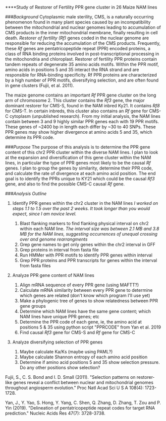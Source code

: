 ****Study of Restorer of Fertility PPR gene cluster in 26 Maize NAM lines

###_Background_
Cytoplasmic male sterility, CMS, is a naturally occurring phenomenon found in many plant species caused by an incompatibility between the mitochondrial and nuclear genomes leading to accumulation of CMS products in the inner mitochondrial membrane, finally resulting in cell death. _Restorer of fertility (Rf)_ genes coded in the nuclear genome are responsible for reducing the accumulation of the CMS products. Frequently, these _Rf_ genes are pentatricopeptide repeat (PPR) encoded proteins, a class of RNA binding proteins involved in post-transcriptional processing in the mitochondria and chloroplast. Restorer of fertility PPR proteins contain tandem repeats of degenerate 35 amino acids motifs. Within the PPR motif, amino acids in positions 5 and 35 interact the RNA strand and are responsible for RNA-binding specificity. Rf PPR proteins are characterized by a high number of PPR motifs, diversifying selection, and are often found in gene clusters (Fujii, et al. 2011).

The maize genome contains an important _Rf_ PPR gene cluster on the long arm of chromosome 2. This cluster contains the _Rf3_ gene, the major dominant restorer for CMS-S, found in the NAM inbred Ky21. It contains _Rf8_ for CMS-T. In certain inbreds, this cluster also contains an _Rf_ gene for CMS-C cytoplasm (unpublished research). From my initial analysis, the NAM lines contain between 3 and 9 highly similar PPR genes each with 19 PPR motifs. These genes of ~2400 bp in length each differ by ~30 to 40 SNPs. These PPR genes may show higher divergence at amino acids 5 and 35, which determine its PPR code.   

###_Purpose_
The purpose of this analysis is to determine the PPR gene content of this chr2 PPR cluster within the diverse NAM lines. I plan to look at the expansion and diversification of this gene cluster within the NAM lines, in particular the type of PPR genes most likely to be the causal _Rf_ genes. I plan to group the genes by similarity, determine their PPR code, and calculate the rate of divergence at each amino acid position. The end goal is to identify the PPRs unique to KY21 which could be the causal _Rf3_ gene, and also to find the possible CMS-C causal _Rf_ gene.
 
###_Analysis Outline_
1. Identify PPR genes within the chr2 cluster in the NAM lines _I worked on steps 1.1 to 1.5 over the past 2 weeks. It took longer than you would expect, since I am novice level._
	1. Blast flanking markers to find flanking physical interval on chr2 within each NAM line. _The interval size was between 2.1 MB and 3.8 MB for the NAM lines, suggesting occurrences of unequal crossing over and genome rearrangments_
	2. Grep gene names to get only genes within the chr2 interval in GFF
	3. Grep proteins in interval from fasta file
	4. Run HMMer with PPR motifs to identify PPR genes within interval
	5. Grep PPR proteins and PPR transcripts for genes within the interval from fasta files
	
	
2. Analyze PPR gene content of NAM lines
	1. Align mRNA sequence of every PPR gene (using MAFTT?)
	2. Calculate mRNA similarity between every PPR gene to determine which genes are related (don't know which program I'll use yet)
	3. Make a phylogenic tree of genes to show relatedness between PPR gene groups
	4. Determine which NAM lines have the same gene content; which NAM lines have unique PPR genes; etc
	5. Determine the PPR code of each gene, ie, the amino acid at positions 5 & 35 using python script "PPRCODE" from Yan et al. 2019
	6. Find causal _Rf3_ gene for CMS-S and _Rf_ gene for CMS-C

3. Analyze diversifying selection of PPR genes
	1. Maybe calculate Ka/Ks (maybe using PAML?)
	2. Maybe calculate Shannon entropy of each amino acid position 
	3. Determine if amino acid positions 5 and 35 show selection pressure. Do any other positions show selection? 


Fujii, S., C. S. Bond and I. D. Small (2011). "Selection patterns on restorer-like genes reveal a conflict between nuclear and mitochondrial genomes throughout angiosperm evolution." Proc Natl Acad Sci U S A 108(4): 1723-1728.

Yan, J., Y. Yao, S. Hong, Y. Yang, C. Shen, Q. Zhang, D. Zhang, T. Zou and P. Yin (2019). "Delineation of pentatricopeptide repeat codes for target RNA prediction." Nucleic Acids Res 47(7): 3728-3738.